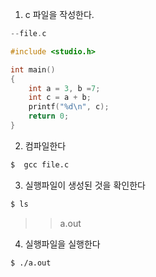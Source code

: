 1. c 파일을 작성한다.
```c
--file.c

#include <studio.h>

int main()
{
    int a = 3, b =7;
    int c = a + b;
    printf("%d\n", c);
    return 0;
}
```
2. 컴파일한다
```bash
$  gcc file.c
```
3. 실행파일이 생성된 것을 확인한다
```bash
$ ls
```
>>a.out
4. 실행파일을 실행한다
```bash
$ ./a.out
```

